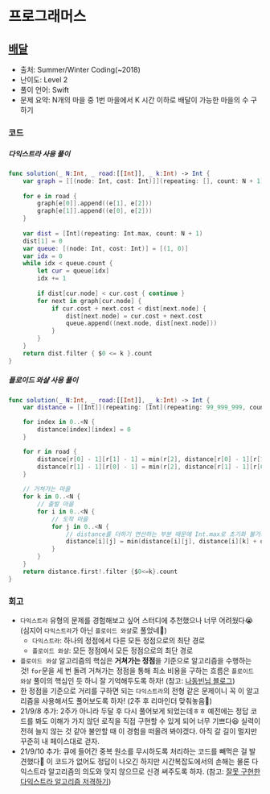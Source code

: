 # 프로그래머스

## [배달](https://programmers.co.kr/learn/courses/30/lessons/12978)

* 출처: Summer/Winter Coding(~2018)
* 난이도: Level 2
* 풀이 언어: Swift
* 문제 요약: N개의 마을 중 1번 마을에서 K 시간 이하로 배달이 가능한 마을의 수 구하기

### 코드

##### 다익스트라 사용 풀이

```swift
func solution(_ N:Int, _ road:[[Int]], _ k:Int) -> Int {
    var graph = [[(node: Int, cost: Int)]](repeating: [], count: N + 1)
    
    for e in road {
        graph[e[0]].append((e[1], e[2]))
        graph[e[1]].append((e[0], e[2]))
    }
    
    var dist = [Int](repeating: Int.max, count: N + 1)
    dist[1] = 0
    var queue: [(node: Int, cost: Int)] = [(1, 0)]
    var idx = 0
    while idx < queue.count {
        let cur = queue[idx]
        idx += 1
        
        if dist[cur.node] < cur.cost { continue }
        for next in graph[cur.node] {
            if cur.cost + next.cost < dist[next.node] {
                dist[next.node] = cur.cost + next.cost
                queue.append((next.node, dist[next.node]))
            }
        }
    }
    return dist.filter { $0 <= k }.count
}
```

##### 플로이드 와샬 사용 풀이

```swift
func solution(_ N:Int, _ road:[[Int]], _ k:Int) -> Int {
    var distance = [[Int]](repeating: [Int](repeating: 99_999_999, count: N), count: N)

    for index in 0..<N {
        distance[index][index] = 0
    }

    for r in road {
        distance[r[0] - 1][r[1] - 1] = min(r[2], distance[r[0] - 1][r[1] - 1])
        distance[r[1] - 1][r[0] - 1] = min(r[2], distance[r[1] - 1][r[0] - 1])
    }
    
    // 거쳐가는 마을
    for k in 0..<N {
        // 출발 마을
        for i in 0..<N {
            // 도착 마을
            for j in 0..<N {
                // distance를 더하기 연산하는 부분 때문에 Int.max로 초기화 불가능
                distance[i][j] = min(distance[i][j], distance[i][k] + distance[k][j])
            }
        }
    }
    return distance.first!.filter {$0<=k}.count
}
```

### 회고

- `다익스트라` 유형의 문제를 경험해보고 싶어 스터디에 추천했으나 너무 어려웠다😭 (심지어 `다익스트라`가 아닌  `플로이드 와샬`로 풀었네👀)
  - `다익스트라`: 하나의 정점에서 다른 모든 정점으로의 최단 경로
  - `플로이드 와샬`: 모든 정점에서 모든 정점으로의 최단 경로
- `플로이드 와샬` 알고리즘의 핵심은 **거쳐가는 정점**을 기준으로 알고리즘을 수행하는 것!  `for`문을 세 번 돌려 거쳐가는 정점을 통해 최소 비용을 구하는 흐름은 `플로이드 와샬` 풀이의 핵심인 듯 하니 잘 기억해두도록 하자! (참고: [나동빈님 블로그](https://m.blog.naver.com/PostView.nhn?blogId=ndb796&logNo=221234427842&proxyReferer=https:%2F%2Fwww.google.com%2F))
- 한 정점을 기준으로 거리를 구하면 되는  `다익스트라`의 전형 같은 문제이니 꼭 이 알고리즘을 사용해서도 풀어보도록 하자! (2주 후 리마인더 맞춰놓음🔔)
- 21/9/8 추가: 2주가 아니라 두달 후 다시 풀어보게 되었는데ㅎㅎ 예전에는 정답 코드를 봐도 이해가 가지 않던 로직을 직접 구현할 수 있게 되어 너무 기쁘다😆 실력이 전혀 늘지 않는 것 같아 불안할 때 이 경험을 떠올려 봐야겠다. 아직 갈 길이 멀지만 꾸준히 내 페이스대로 걷자.
- 21/9/10 추가: 큐에 들어간 중복 원소를 무시하도록 처리하는 코드를 빼먹은 걸 발견했다🤧 이 코드가 없어도 정답이 나오긴 하지만 시간복잡도에서의 손해는 물론 다익스트라 알고리즘의 의도와 맞지 않으므로 신경 써주도록 하자. (참고: [잘못 구현한 다익스트라 알고리즘 저격하기](http://www.secmem.org/blog/2019/01/09/wrong-dijkstra/))